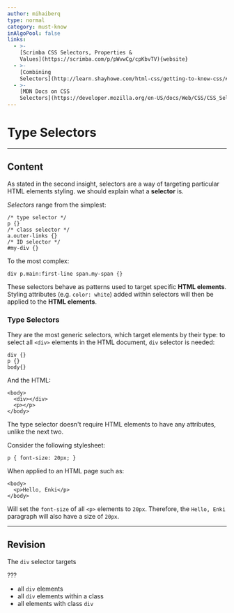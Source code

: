 ```yaml
---
author: mihaiberq
type: normal
category: must-know
inAlgoPool: false
links:
  - >-
    [Scrimba CSS Selectors, Properties &
    Values](https://scrimba.com/p/pWvwCg/cpKbvTV){website}
  - >-
    [Combining
    Selectors](http://learn.shayhowe.com/html-css/getting-to-know-css/#combining-selectors){website}
  - >-
    [MDN Docs on CSS
    Selectors](https://developer.mozilla.org/en-US/docs/Web/CSS/CSS_Selectors){documentation}
---
```


# Type Selectors


---

## Content

As stated in the second insight, selectors are a way of targeting particular HTML elements styling. we should explain what a **selector** is.

*Selectors* range from the simplest:

```plain-text
/* type selector */
p {}
/* class selector */
a.outer-links {}
/* ID selector */
#my-div {}
```

To the most complex:

```plain-text
div p.main:first-line span.my-span {}
```

These selectors behave as patterns used to target specific **HTML elements**. Styling attributes (e.g. `color: white`) added within selectors will then be applied to the **HTML elements**.

### Type Selectors

They are the most generic selectors, which target elements by their type: to select all `<div>` elements in the HTML document, `div` selector is needed:

```plain-text
div {}
p {}
body{}
```

And the HTML:

```plain-text
<body>
  <div></div>
  <p></p>
</body>
```

The type selector doesn't require HTML elements to have any attributes, unlike the next two.

Consider the following stylesheet:

```plain-text
p { font-size: 20px; }
```

When applied to an HTML page such as:

```plain-text
<body>
  <p>Hello, Enki</p>
</body>
```

Will set the `font-size` of all `<p>` elements to `20px`. Therefore, the `Hello, Enki` paragraph will also have a size of `20px`.


---

## Revision

The `div` selector targets

???

- all `div` elements
- all `div` elements within a class
- all elements with class `div`

